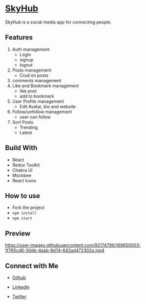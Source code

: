 # [SkyHub](https://sky-hub.vercel.app/)
SkyHub is a social media app for connecting people.

## Features
1. Auth management
     - Login
    - signup
     - logout
2. Posts management
    - Crud on posts
3. comments management
4. Like and Bookmark management
    - like post
    - add to bookmark
5. User Profile management
    - Edit Avatar, bio and website
6. Follow/unfollow management
    - user can follow 
5. Sort Posts
    - Trending
    - Latest
## Build With
- React
- Redux Toolkit
- Chakra UI
- Mockbee
- React Icons

## How to use
- Fork the project
-  `npm install`
- `npm start`
## Preview
https://user-images.githubusercontent.com/92174796/169650003-1f765cd6-30db-4aab-8d74-642ad472302a.mp4



 ## Connect with Me
  * [Github](https://github.com/NamrataRaikwar2002)

  * [LinkedIn](https://www.linkedin.com/in/namrata-raikwar-727951224/)




  * [Twitter](https://twitter.com/RaikwarNamrata?t=plsVpPoUgAtlfzgO6Uvvsw&s=03)
